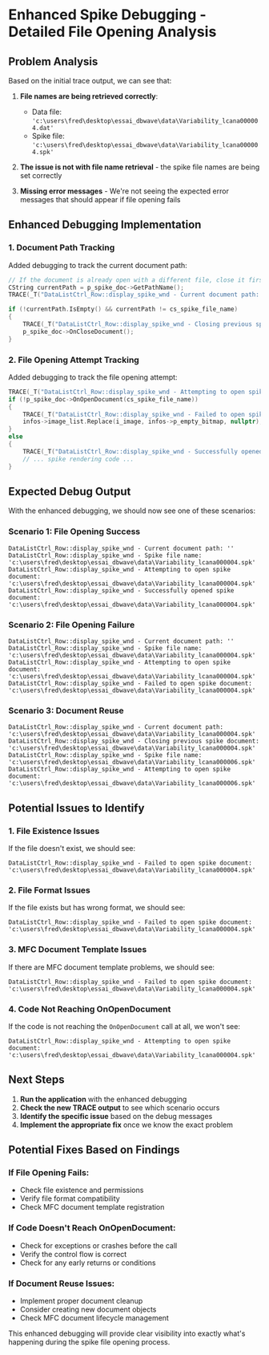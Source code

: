 # Enhanced Spike Debugging - Detailed File Opening Analysis

## Problem Analysis

Based on the initial trace output, we can see that:

1. **File names are being retrieved correctly**:
   - Data file: `'c:\users\fred\desktop\essai_dbwave\data\Variability_lcana000004.dat'`
   - Spike file: `'c:\users\fred\desktop\essai_dbwave\data\Variability_lcana000004.spk'`

2. **The issue is not with file name retrieval** - the spike file names are being set correctly

3. **Missing error messages** - We're not seeing the expected error messages that should appear if file opening fails

## Enhanced Debugging Implementation

### 1. Document Path Tracking

Added debugging to track the current document path:

```cpp
// If the document is already open with a different file, close it first
CString currentPath = p_spike_doc->GetPathName();
TRACE(_T("DataListCtrl_Row::display_spike_wnd - Current document path: '%s'\n"), currentPath);

if (!currentPath.IsEmpty() && currentPath != cs_spike_file_name)
{
    TRACE(_T("DataListCtrl_Row::display_spike_wnd - Closing previous spike document: '%s'\n"), currentPath);
    p_spike_doc->OnCloseDocument();
}
```

### 2. File Opening Attempt Tracking

Added debugging to track the file opening attempt:

```cpp
TRACE(_T("DataListCtrl_Row::display_spike_wnd - Attempting to open spike document: '%s'\n"), cs_spike_file_name);
if (!p_spike_doc->OnOpenDocument(cs_spike_file_name))
{
    TRACE(_T("DataListCtrl_Row::display_spike_wnd - Failed to open spike document: '%s'\n"), cs_spike_file_name);
    infos->image_list.Replace(i_image, infos->p_empty_bitmap, nullptr);
}
else
{
    TRACE(_T("DataListCtrl_Row::display_spike_wnd - Successfully opened spike document: '%s'\n"), cs_spike_file_name);
    // ... spike rendering code ...
}
```

## Expected Debug Output

With the enhanced debugging, we should now see one of these scenarios:

### Scenario 1: File Opening Success
```
DataListCtrl_Row::display_spike_wnd - Current document path: ''
DataListCtrl_Row::display_spike_wnd - Spike file name: 'c:\users\fred\desktop\essai_dbwave\data\Variability_lcana000004.spk'
DataListCtrl_Row::display_spike_wnd - Attempting to open spike document: 'c:\users\fred\desktop\essai_dbwave\data\Variability_lcana000004.spk'
DataListCtrl_Row::display_spike_wnd - Successfully opened spike document: 'c:\users\fred\desktop\essai_dbwave\data\Variability_lcana000004.spk'
```

### Scenario 2: File Opening Failure
```
DataListCtrl_Row::display_spike_wnd - Current document path: ''
DataListCtrl_Row::display_spike_wnd - Spike file name: 'c:\users\fred\desktop\essai_dbwave\data\Variability_lcana000004.spk'
DataListCtrl_Row::display_spike_wnd - Attempting to open spike document: 'c:\users\fred\desktop\essai_dbwave\data\Variability_lcana000004.spk'
DataListCtrl_Row::display_spike_wnd - Failed to open spike document: 'c:\users\fred\desktop\essai_dbwave\data\Variability_lcana000004.spk'
```

### Scenario 3: Document Reuse
```
DataListCtrl_Row::display_spike_wnd - Current document path: 'c:\users\fred\desktop\essai_dbwave\data\Variability_lcana000004.spk'
DataListCtrl_Row::display_spike_wnd - Closing previous spike document: 'c:\users\fred\desktop\essai_dbwave\data\Variability_lcana000004.spk'
DataListCtrl_Row::display_spike_wnd - Spike file name: 'c:\users\fred\desktop\essai_dbwave\data\Variability_lcana000006.spk'
DataListCtrl_Row::display_spike_wnd - Attempting to open spike document: 'c:\users\fred\desktop\essai_dbwave\data\Variability_lcana000006.spk'
```

## Potential Issues to Identify

### 1. File Existence Issues
If the file doesn't exist, we should see:
```
DataListCtrl_Row::display_spike_wnd - Failed to open spike document: 'c:\users\fred\desktop\essai_dbwave\data\Variability_lcana000004.spk'
```

### 2. File Format Issues
If the file exists but has wrong format, we should see:
```
DataListCtrl_Row::display_spike_wnd - Failed to open spike document: 'c:\users\fred\desktop\essai_dbwave\data\Variability_lcana000004.spk'
```

### 3. MFC Document Template Issues
If there are MFC document template problems, we should see:
```
DataListCtrl_Row::display_spike_wnd - Failed to open spike document: 'c:\users\fred\desktop\essai_dbwave\data\Variability_lcana000004.spk'
```

### 4. Code Not Reaching OnOpenDocument
If the code is not reaching the `OnOpenDocument` call at all, we won't see:
```
DataListCtrl_Row::display_spike_wnd - Attempting to open spike document: 'c:\users\fred\desktop\essai_dbwave\data\Variability_lcana000004.spk'
```

## Next Steps

1. **Run the application** with the enhanced debugging
2. **Check the new TRACE output** to see which scenario occurs
3. **Identify the specific issue** based on the debug messages
4. **Implement the appropriate fix** once we know the exact problem

## Potential Fixes Based on Findings

### If File Opening Fails:
- Check file existence and permissions
- Verify file format compatibility
- Check MFC document template registration

### If Code Doesn't Reach OnOpenDocument:
- Check for exceptions or crashes before the call
- Verify the control flow is correct
- Check for any early returns or conditions

### If Document Reuse Issues:
- Implement proper document cleanup
- Consider creating new document objects
- Check MFC document lifecycle management

This enhanced debugging will provide clear visibility into exactly what's happening during the spike file opening process.
